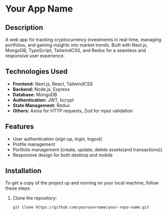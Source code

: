 # Your App Name

## Description

A web app for tracking cryptocurrency investments in real-time, managing portfolios, and gaining insights into market trends. Built with Next.js, MongoDB, TypeScript, TailwindCSS, and Redux for a seamless and responsive user experience.

## Technologies Used

- **Frontend:** Next.js, React, TailwindCSS
- **Backend:** Node.js, Express
- **Database:** MongoDB
- **Authentication:** JWT, bcrypt
- **State Management:** Redux
- **Others:** Axios for HTTP requests, Zod for input validation

## Features

- User authentication (sign up, login, logout)
- Profile management
- Portfolio management (create, update, delete assets(and transactions))
- Responsive design for both desktop and mobile

## Installation

To get a copy of the project up and running on your local machine, follow these steps:

1. Clone the repository:
   ```bash
   git clone https://github.com/yourusername/your-repo-name.git
   ```
